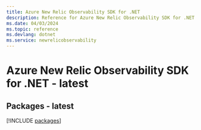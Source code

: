```yaml
---
title: Azure New Relic Observability SDK for .NET
description: Reference for Azure New Relic Observability SDK for .NET
ms.date: 04/03/2024
ms.topic: reference
ms.devlang: dotnet
ms.service: newrelicobservability
---
```

# Azure New Relic Observability SDK for .NET - latest
## Packages - latest
[!INCLUDE [packages](new-relic-observability-index.md)]